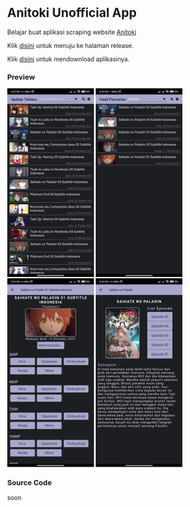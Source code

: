 # Anitoki Unofficial App
Belajar buat aplikasi scraping website [Anitoki](https://anitoki.com/)

Klik [disini](https://github.com/LZNOXP/anitokiapp/releases/tag/0.8) untuk menuju ke halaman release.

Klik [disini](https://github.com/LZNOXP/anitokiapp/releases/download/0.8/app-universal-release.apk) untuk mendownload aplikasinya.


### Preview
<img src="preview/screen utama.jpg" width="200">  <img src="preview/screen pencarian.jpg" width="200">
<img src="preview/screen download.jpg" width="200"> <img src="preview/screen episode list.jpg" width="200">


### Source Code
soon
